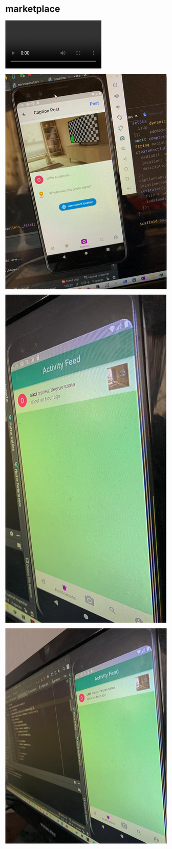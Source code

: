 # marketplace


![Video Demo of Upload Feature](demo-assets/video.mp4?raw=true "UNLIKE")


![Alt text](demo-assets/upload_img.jpeg?raw=true "LIKES")




![Alt text](demo-assets/activity_feed_img.jpeg?raw=true "HOME")




![Alt text](demo-assets/full_img.jpeg?raw=true "TABS")










